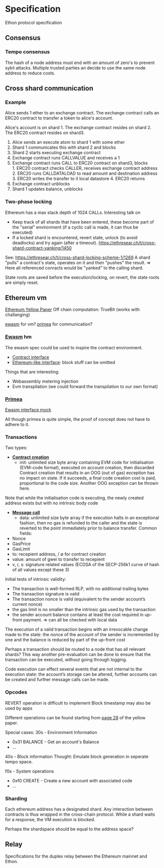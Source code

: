 # Specification
Ethon protocol specification


## Consensus
### Tempo consensus
The hash of a node address must end with an amount of zero's to prevent sybil attacks. Multiple trusted parties an decide to use the same node address to reduce costs.

## Cross shard communication
### Example
Alice sends 1 ether to an exchange contract. The exchange contract calls an ERC20 contract to transfer a token to alice's account.

Alice's account is on shard 1.
The exchange contract resides on shard 2.
The ERC20 contract resides on shard3.

1. Alice sends an execute atom to shard 1 with some ether
2. Shard 1 communicates this with shard 2 and blocks
  1. Shard 2 starts executing exchange contract
  2. Exchange contract runs CALLVALUE and receives a 1
  3. Exchange contract runs CALL to ERC20 contract on shard3, blocks      
    1. ERC20 contract checks CALLER, receives exchange contract address
    2. ERC20 runs CALLDATALOAD to read amount and destination address
    3. ERC20 writes the transfer to it local datastore
    4. ERC20 returns
  4. Exchange contract unblocks
3. Shard 1 updates balance, unblocks

### Two-phase locking
Ethereum has a max stack depth of 1024 CALLs. Interesting talk on 

* Keep track of all shards that have been entered, these become part of the "serial" environment (if a cyclic call is made, it can thus be executed)
* If a locked shard is encountered, revert state, unlock (to avoid deadlocks) and try again (after a timeout).
https://ethresear.ch/t/cross-shard-contract-yanking/1450 

See: https://ethresear.ch/t/cross-shard-locking-scheme-1/1269
A shard "pulls" a contract's state, operates on it and then "pushes" the result.
=> Here all referenced conracts would be "yanked" to the calling shard.

State roots are saved before the execution/locking, on revert, the state roots are simply reset.


## Ethereum vm
[Ethereum Yellow Paper](https://ethereum.github.io/yellowpaper/paper.pdf) 
Off chain computation: TrueBit (works with challanging)

[ewasm](https://github.com/ewasm) for vm?
[primea](https://github.com/primea) for communication?
### [Ewasm](https://github.com/ewasm/design) hm
The ewasm spec could be used to inspire the contract environment.
- [Contract interface](https://github.com/ewasm/design/blob/master/contract_interface.md)
- [Ethereum-like interface](https://github.com/ewasm/design/blob/master/eth_interface.md): block stuff can be omitted

Things that are interesting:
- Webassembly metering injection
- Evm transpilation (we could forward the transpilation to our own format)

### [Primea](https://github.com/primea)
[Ewasm interface mock](https://github.com/primea/wasm-test-interface/blob/master/EVMInterface.js)

All though primea is quite simple, the proof of concept does not have to adhere to it. 

### Transactions
Two types:
* [__Contract creation__](https://ethereum.github.io/yellowpaper/paper.pdf#page=9) 
  * init: unlimited size byte array containing EVM code for initialisation (EVM-code format), executed on account creation, then discarded
 Contract creation that results in an OOG (out of gas) exception has no impact on state. If it succeeds, a final code creation cost is paid, proportional to the code size. Another OOG exception can be thrown here.

Note that while the initialisation code is executing, the newly created address exists but with no intrinsic body code

* [__Message call__](https://ethereum.github.io/yellowpaper/paper.pdf#page=10)
  * data: unlimited size byte array
if the execution halts in an exceptional fashion, then no gas is refunded to the caller and the state is reverted to the point immediately prior to balance transfer.
Common fields:
* Nonce
* GasPrice
* GasLimit
* to: recepient address, / ∅ for contract creation
* value: amount of gwei to transfer to recepient
* v, r, s: signature related values (ECDSA of the SECP-256k1 curve of hash of all values except these 3)

Initial tests of intrinsic validity:
* The transaction is well-formed RLP, with no additional trailing bytes
* The transaction signature is valid
* The transaction nonce is valid (equivalent to the sender account’s current nonce)
* the gas limit is no smaller than the intrinsic gas used by the transaction
* the sender account balance contains at least the cost required in up-front payment.
=> can all be checked with local data

The  execution of a valid transaction begins with an irrevocable change made to the state: the nonce of the account of the sender is incremented by one and the balance is reduced by part of the up-front cost

Perhaps a transaction should be routed to a node that has all relevant shards? This way another pre-evaluation can be done to ensure that the transaction can be executed, without going through logging.

Code execution can effect several events that are not internal to the execution state: the account’s storage can be altered, further accounts can be created and further message calls can be made.  

### Opcodes
REVERT operation is difficult to implement
Block timestamp may also be used by apps

Different operations can be found starting from [page 28](https://ethereum.github.io/yellowpaper/paper.pdf#page=28) of the yellow paper.

Special cases:
30s - Environment Information
* 0x31 BALANCE - Get an account's Balance
* ...

40s - Block information
Thought: Emulate block generation in seperate tempo space.

f0s - System operations
* 0xf0 CREATE - Create a new account with associated code
* ...

### Sharding
Each ethereum address has a designated shard. Any interaction between contracts is thus wrapped in the cross-chain protocol. While a shard waits for a response, the VM execution is blocked.

Perhaps the shardspace should be equal to the address space?

## Relay
Specifications for the duplex relay between the Ethereum mainnet and Ethon.
